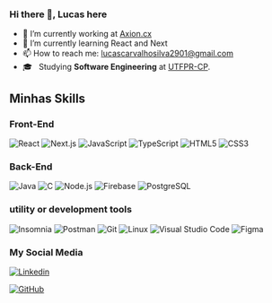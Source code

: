 ### Hi there 👋, Lucas here



- 🔭 I’m currently working at <a href="https://axion.company/">Axion.cx</a>
- 🌱 I’m currently learning React and Next
- 📫 How to reach me: lucascarvalhosilva2901@gmail.com
- 🎓 &nbsp; Studying **Software Engineering** at <a href="http://www.utfpr.edu.br/">UTFPR-CP</a>.

## Minhas Skills

### Front-End

![React](https://img.shields.io/badge/React-20232A?style=for-the-badge&logo=react&logoColor=61DAFB)
![Next.js](https://img.shields.io/badge/Next.js-20232A?style=for-the-badge&logo=next.js)
![JavaScript](https://img.shields.io/badge/JavaScript-323330?style=for-the-badge&logo=javascript&logoColor=F7DF1E)
![TypeScript](https://img.shields.io/badge/TypeScript-white?style=for-the-badge&logo=typescript)
![HTML5](https://img.shields.io/badge/HTML5-E34F26?style=for-the-badge&logo=html5&logoColor=white)
![CSS3](https://img.shields.io/badge/CSS3-1572B6?style=for-the-badge&logo=css3&logoColor=white)

### Back-End
![Java](https://img.shields.io/badge/Java-ED8B00?style=for-the-badge&logo=java&logoColor=white)
![C](https://img.shields.io/badge/C-00599C?style=for-the-badge&logo=c&logoColor=white)
![Node.js](https://img.shields.io/badge/Node.js-43853D?style=for-the-badge&logo=node.js&logoColor=white)
![Firebase](https://img.shields.io/badge/Firebase-F29D0C?style=for-the-badge&logo=firebase&logoColor=white)
![PostgreSQL](https://img.shields.io/badge/PostgreSQL-316192?style=for-the-badge&logo=postgresql&logoColor=white)



### utility or development tools
![Insomnia](https://img.shields.io/badge/-Insomnia-593D88?style=for-the-badge&logo=insomnia&logoColor=white)
![Postman](https://img.shields.io/badge/-Postman-333333?style=flat&logo=postman)
![Git](https://img.shields.io/badge/Git-E34F26?style=for-the-badge&logo=git&logoColor=white)
![Linux](https://img.shields.io/badge/Linux-E34F26?style=for-the-badge&logo=linux&logoColor=white)
![Visual Studio Code](https://img.shields.io/badge/-VS%20Code-1572B6?style=for-the-badge&logo=visual-studio-code&logoColor=white)
![Figma](https://img.shields.io/badge/-Figma-323330?style=for-the-badge&logo=figma&logoColor=white)


### My Social Media

[![Linkedin](https://img.shields.io/badge/-Linkedin-blue?style=for-the-badge&logo=Linkedin&logoColor=white&link=https://www.linkedin.com/in/lucas-carvalho-silva/)](https://www.linkedin.com/in/lucas-carvalho-silva/)

[![GitHub]( https://img.shields.io/github/followers/LucasCarvalhoSilva?label=follow&style=for-the-badge)](https://github.com/LucasCarvalhoSilva)


